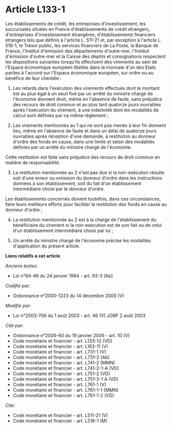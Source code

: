 # Article L133-1

Les établissements de crédit, les entreprises d'investissement, les succursales situées en France d'établissements de crédit
étrangers, d'entreprises d'investissement étrangères, d'établissements financiers étrangers tels que définis à l'article L.
511-21 et, par exception à l'article L. 518-1, le Trésor public, les services financiers de La Poste, la Banque de France,
l'Institut d'émission des départements d'outre-mer, l'Institut d'émission d'outre-mer et la Caisse des dépôts et
consignations respectent les dispositions suivantes lorsqu'ils effectuent des virements au sein de l'Espace économique
européen libellés dans la monnaie d'un des Etats parties à l'accord sur l'Espace économique européen, sur ordre ou au
bénéfice de leur clientèle :

1. Les retards dans l'exécution des virements effectués dont le montant est au plus égal à un seuil fixé par un arrêté du
ministre chargé de l'économie donnent droit, même en l'absence de faute, sans préjudice des recours de droit commun et au
plus tard quatorze jours ouvrables après l'exécution du virement, à une indemnité dont les modalités de calcul sont définies
par ce même règlement ;

2. Les virements mentionnés au 1 qui ne sont pas menés à leur fin donnent lieu, même en l'absence de faute et dans un délai
de quatorze jours ouvrables après réception d'une demande, à restitution au donneur d'ordre des fonds en cause, dans une
limite et selon des modalités définies par un arrêté du ministre chargé de l'économie.

Cette restitution est faite sans préjudice des recours de droit commun en matière de responsabilité.

3. La restitution mentionnée au 2 n'est pas due si la non-exécution résulte soit d'une erreur ou omission du donneur d'ordre
dans les instructions données à son établissement, soit du fait d'un établissement intermédiaire choisi par le donneur
d'ordre.

Les établissements concernés doivent toutefois, dans ces circonstances, faire leurs meilleurs efforts pour faciliter la
restitution des fonds en cause au donneur d'ordre ;

4. La restitution mentionnée au 2 est à la charge de l'établissement du bénéficiaire du virement si la non-exécution est de
son fait ou de celui d'un établissement intermédiaire choisi par lui ;

5. Un arrêté du ministre chargé de l'économie précise les modalités d'application du présent article.

**Liens relatifs à cet article**

_Anciens textes_:

  - Loi n°84-46 du 24 janvier 1984 - art. 93-3 (Ab)

_Codifié par_:

  - Ordonnance n°2000-1223 du 14 décembre 2000 (V)

_Modifié par_:

  - Loi n°2003-706 du 1 août 2003 - art. 46 (V) JORF 2 août 2003

_Cité par_:

  - Ordonnance n°2006-60 du 19 janvier 2006 - art. 10 (V)
  - Code monétaire et financier - art. L133-12 (VD)
  - Code monétaire et financier - art. L163-11 (V)
  - Code monétaire et financier - art. L731-1 (V)
  - Code monétaire et financier - art. L731-2 (Ab)
  - Code monétaire et financier - art. L741-2 (MMN)
  - Code monétaire et financier - art. L741-2-1-A (VD)
  - Code monétaire et financier - art. L751-2 (VD)
  - Code monétaire et financier - art. L751-2-1 A (VD)
  - Code monétaire et financier - art. L761-1 (V)
  - Code monétaire et financier - art. L761-1-1 (MMN)
  - Code monétaire et financier - art. L761-1-2 (VD)

_Cite_:

  - Code monétaire et financier - art. L511-21 (V)
  - Code monétaire et financier - art. L518-1 (M)
